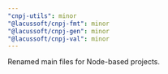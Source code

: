 ```yaml
---
"cnpj-utils": minor
"@lacussoft/cnpj-fmt": minor
"@lacussoft/cnpj-gen": minor
"@lacussoft/cnpj-val": minor
---
```


Renamed main files for Node-based projects.
